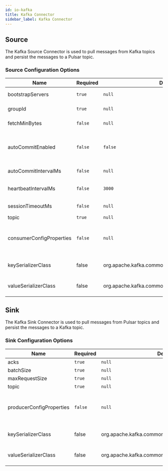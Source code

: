 ```yaml
---
id: io-kafka
title: Kafka Connector
sidebar_label: Kafka Connector
---
```


## Source

The Kafka Source Connector is used to pull messages from Kafka topics and persist the messages
to a Pulsar topic.

### Source Configuration Options

| Name | Required | Default | Description |
|------|----------|---------|-------------|
| bootstrapServers | `true` | `null` | A list of host/port pairs to use for establishing the initial connection to the Kafka cluster. |
| groupId | `true` | `null` | A unique string that identifies the consumer group this consumer belongs to. |
| fetchMinBytes | `false` | `null` | Minimum bytes expected for each fetch response. |
| autoCommitEnabled | `false` | `false` | If true, periodically commit to ZooKeeper the offset of messages already fetched by the consumer. This committed offset will be used when the process fails as the position from which the new consumer will begin. | 
| autoCommitIntervalMs | `false` | `null` | The frequency in ms that the consumer offsets are committed to zookeeper. |
| heartbeatIntervalMs | `false` | `3000` | The interval between heartbeats to the consumer when using Kafka's group management facilities. |
| sessionTimeoutMs | `false` | `null` | The timeout used to detect consumer failures when using Kafka's group management facility. |
| topic | `true` | `null` | Topic name to receive records from Kafka |
| consumerConfigProperties | `false` | `null` | The consumer config properties in the form "key1:val1,key2:val2" to be passed to Consumer. Note that other properties specified in the connector config file take precedence over this config. |
| keySerializerClass | false | org.apache.kafka.common.serialization.StringSerializer | Serializer class for key that implements the org.apache.kafka.common.serialization.Serializer interface. |
| valueSerializerClass | false | org.apache.kafka.common.serialization.StringSerializer | Serializer class for value that implements the org.apache.kafka.common.serialization.Serializer interface. |

## Sink

The Kafka Sink Connector is used to pull messages from Pulsar topics and persist the messages
to a Kafka topic.

### Sink Configuration Options

| Name | Required | Default | Description |
|------|----------|---------|-------------|
| acks | `true` | `null` | The kafka producer acks mode |
| batchSize | `true` | `null` | The kafka producer batch size. |
| maxRequestSize | `true` | `null` | The maximum size of a request in bytes. |
| topic | `true` | `null` | Topic name to receive records from Kafka |
| producerConfigProperties | `false` | `null` | The producer config properties in the form "key1:val1,key2:val2" to be passed to Producer. Note that other properties specified in the connector config file take precedence over this config. |
| keySerializerClass | false | org.apache.kafka.common.serialization.StringSerializer | Serializer class for value that implements the org.apache.kafka.common.serialization.Serializer interface. |
| valueSerializerClass | false | org.apache.kafka.common.serialization.StringSerializer | Serializer class for value that implements the org.apache.kafka.common.serialization.Serializer interface. |
